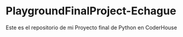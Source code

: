 # PlaygroundFinalProject-Echague
Este es el repositorio de mi Proyecto final de Python en CoderHouse
